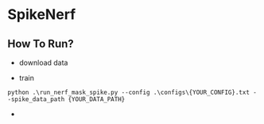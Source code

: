 # SpikeNerf



## How To Run?

- download data 


- train 

```
python .\run_nerf_mask_spike.py --config .\configs\{YOUR_CONFIG}.txt --spike_data_path {YOUR_DATA_PATH}
```

- 